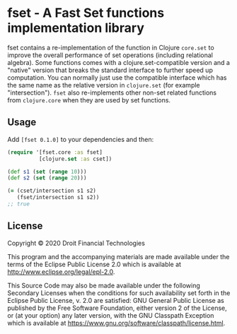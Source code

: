 # fset - A Fast Set functions implementation library

fset contains a re-implementation of the function in Clojure `core.set` to improve the overall performance of set operations (including relational algebra). Some functions comes with a clojure.set-compatible version and a "native" version that breaks the standard interface to further speed up computation. You can normally just use the compatible interface which has the same name as the relative version in `clojure.set` (for example "intersection"). `fset` also re-implements other non-set related functions from `clojure.core` when they are used by set functions.

## Usage

Add `[fset 0.1.0]` to your dependencies and then:

```clojure
(require '[fset.core :as fset]
          [clojure.set :as cset])

(def s1 (set (range 10)))
(def s2 (set (range 20)))

(= (cset/intersection s1 s2)
   (fset/intersection s1 s2))
;; true
```

## License

Copyright © 2020 Droit Financial Technologies

This program and the accompanying materials are made available under the
terms of the Eclipse Public License 2.0 which is available at
http://www.eclipse.org/legal/epl-2.0.

This Source Code may also be made available under the following Secondary
Licenses when the conditions for such availability set forth in the Eclipse
Public License, v. 2.0 are satisfied: GNU General Public License as published by
the Free Software Foundation, either version 2 of the License, or (at your
option) any later version, with the GNU Classpath Exception which is available
at https://www.gnu.org/software/classpath/license.html.
